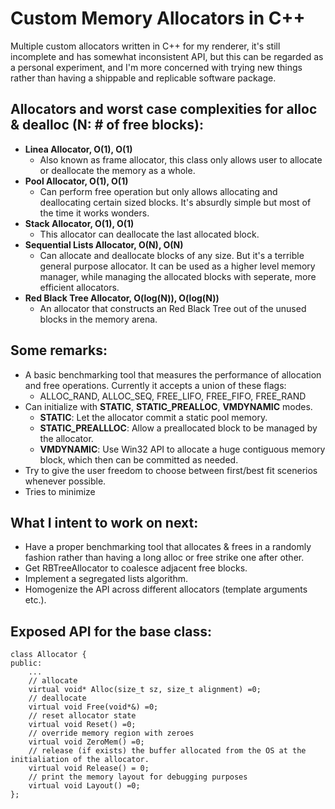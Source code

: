 # Custom Memory Allocators in C++
Multiple custom allocators written in C++ for my renderer, it's still incomplete and has somewhat inconsistent API, but this can be regarded as a personal experiment, and I'm more concerned with trying new things rather than having a shippable and replicable software package.

## Allocators and worst case complexities for alloc & dealloc (N: # of free blocks):
* **Linea Allocator, O(1), O(1)**
  + Also known as frame allocator, this class only allows user to allocate or deallocate the memory as a whole.
* **Pool Allocator, O(1), O(1)**
  + Can perform free operation but only allows allocating and deallocating certain sized blocks. It's absurdly simple but most of the time it works wonders. 
* **Stack Allocator, O(1), O(1)**
  + This allocator can deallocate the last allocated block.
* **Sequential Lists Allocator, O(N), O(N)**
  + Can allocate and deallocate blocks of any size. But it's a terrible general purpose allocator. 
  It can be used as a higher level memory manager, while managing the allocated blocks with seperate, more efficient allocators.
* **Red Black Tree Allocator, O(log(N)), O(log(N))**
  + An allocator that constructs an Red Black Tree out of the unused blocks in the memory arena. 

## Some remarks:
* A basic benchmarking tool that measures the performance of allocation and free operations. Currently it accepts a union of these flags:
  + ALLOC_RAND, ALLOC_SEQ, FREE_LIFO, FREE_FIFO, FREE_RAND
* Can initialize with **STATIC**, **STATIC_PREALLOC**, **VMDYNAMIC** modes.
  + **STATIC**: Let the allocator commit a static pool memory.  
  + **STATIC_PREALLLOC**: Allow a preallocated block to be managed by the allocator.  
  + **VMDYNAMIC**: Use Win32 API to allocate a huge contiguous memory block, which then can be committed as needed.
* Try to give the user freedom to choose between first/best fit scenerios whenever possible.
* Tries to minimize 

## What I intent to work on next:
* Have a proper benchmarking tool that allocates & frees in a randomly fashion rather than having a long alloc or free strike one after other.
* Get RBTreeAllocator to coalesce adjacent free blocks.
* Implement a segregated lists algorithm.
* Homogenize the API across different allocators (template arguments etc.).

## Exposed API for the base class:
```
class Allocator {
public:
    ...
    // allocate
    virtual void* Alloc(size_t sz, size_t alignment) =0;   
    // deallocate
    virtual void Free(void*&) =0;
    // reset allocator state
    virtual void Reset() =0;
    // override memory region with zeroes
    virtual void ZeroMem() =0;
    // release (if exists) the buffer allocated from the OS at the initialiation of the allocator.
    virtual void Release() = 0;
    // print the memory layout for debugging purposes
    virtual void Layout() =0;
};

```
